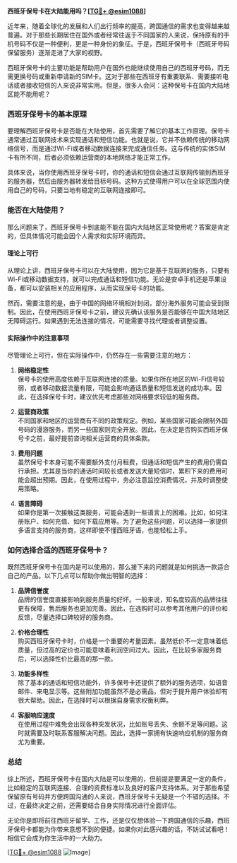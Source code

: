 **西班牙保号卡在大陆能用吗？[[TG💪+ @esim1088](https://t.me/s/esim1088)]**

近年来，随着全球化的发展和人们出行频率的提高，跨国通信的需求也变得越来越普遍。对于那些长期居住在国外或者经常往返于不同国家的人来说，保持原有的手机号码不仅是一种便利，更是一种身份的象征。于是，西班牙保号卡（西班牙号码保留服务）逐渐走进了大家的视野。

西班牙保号卡的主要功能是帮助用户在国外也能继续使用自己的西班牙号码，而无需更换号码或重新申请新的SIM卡。这对于那些在西班牙有重要联系、需要接听电话或者接收短信的人来说非常实用。但是，很多人会问：这种保号卡在国内大陆地区能不能用呢？

### 西班牙保号卡的基本原理

要理解西班牙保号卡是否能在大陆使用，首先需要了解它的基本工作原理。保号卡通常通过互联网技术来实现通话和短信功能。也就是说，它并不依赖传统的移动网络信号，而是通过Wi-Fi或者移动数据连接来完成通信任务。这与传统的实体SIM卡有所不同，后者必须依赖运营商的本地网络才能正常工作。

具体来说，当你使用西班牙保号卡时，你的通话和短信会通过互联网传输到西班牙的服务器，然后由服务器转发给目标号码。这种方式使得用户可以在全球范围内使用自己的号码，只要当地有稳定的互联网连接即可。

### 能否在大陆使用？

那么问题来了，西班牙保号卡到底能不能在国内大陆地区正常使用呢？答案是肯定的，但具体情况可能会因个人需求和实际环境而异。

#### 理论上可行

从理论上讲，西班牙保号卡可以在大陆使用，因为它是基于互联网的服务，只要有Wi-Fi或移动数据支持，就可以完成通话和短信功能。无论是安卓手机还是苹果设备，都可以安装相关的应用程序，从而实现保号卡的功能。

然而，需要注意的是，由于中国的网络环境相对封闭，部分海外服务可能会受到限制。因此，在使用西班牙保号卡之前，建议先确认该服务是否能够在中国大陆地区无障碍运行。如果遇到无法连接的情况，可能需要寻找代理或者调整设置。

#### 实际操作中的注意事项

尽管理论上可行，但在实际操作中，仍然存在一些需要注意的地方：

1. **网络稳定性**  
   保号卡的使用高度依赖于互联网连接的质量。如果你所在地区的Wi-Fi信号较弱，或者移动数据流量有限，可能会影响通话质量和短信发送的成功率。因此，在选择保号卡时，建议优先考虑那些对网络要求较低的服务商。

2. **运营商政策**  
   不同国家和地区的运营商有不同的政策规定。例如，某些国家可能会限制外国号码的漫游服务，而另一些国家则完全开放。因此，在决定是否购买西班牙保号卡之前，最好提前咨询相关运营商的具体条款。

3. **费用问题**  
   虽然保号卡本身可能不需要额外支付月租费，但通话和短信产生的费用仍需自行承担。尤其是当你的通话时间较长或者发送大量短信时，累积下来的费用可能会超出预期。因此，在使用过程中，务必注意监控消费情况，并及时调整使用策略。

4. **语言障碍**  
   如果你是第一次接触这类服务，可能会遇到一些语言上的困难。比如，如何注册账户、如何充值、如何下载应用等。为了避免这些问题，可以选择一家提供多语言支持的服务商，这样即使不懂西班牙语，也能轻松上手。

### 如何选择合适的西班牙保号卡？

既然西班牙保号卡在国内是可以使用的，那么接下来的问题就是如何挑选一款适合自己的产品。以下几点可以帮助你做出明智的选择：

1. **品牌信誉度**  
   品牌的信誉度直接影响到服务质量的好坏。一般来说，知名度较高的品牌往往更有保障，售后服务也更加完善。因此，在选购时可以参考其他用户的评价和反馈，尽量选择口碑较好的服务商。

2. **价格合理性**  
   购买西班牙保号卡时，价格是一个重要的考量因素。虽然低价不一定意味着低质量，但过高的定价也可能意味着利润空间过大。因此，在比较多家服务商后，可以选择性价比最高的那一款。

3. **功能多样性**  
   除了基本的通话和短信功能外，许多保号卡还提供了额外的服务选项，如语音邮件、来电显示等。这些附加功能虽然不是必需品，但对于提升用户体验却有很大帮助。因此，在选择时可以根据自身需求权衡利弊。

4. **客服响应速度**  
   在使用过程中难免会出现各种突发状况，比如账号丢失、余额不足等问题。这时就需要及时联系客服解决问题。因此，选择一家拥有快速响应机制的服务商尤为重要。

### 总结

综上所述，西班牙保号卡在国内大陆是可以使用的，但前提是要满足一定的条件，比如稳定的互联网连接、合理的资费标准以及良好的客户支持体系。对于那些希望保留原有号码并方便跨国沟通的人来说，西班牙保号卡无疑是一个不错的选择。不过，在最终决定之前，还需要结合自身实际情况进行全面评估。

无论你是即将前往西班牙留学、工作，还是仅仅想体验一下跨国通信的乐趣，西班牙保号卡都能为你带来意想不到的便捷。如果你对此感兴趣的话，不妨试试看吧！相信它会成为你生活中的一大助力。

[[TG💪+ @esim1088](https://t.me/s/esim1088) ![Image](https://i.postimg.cc/4NQfJmqS/Snipaste-2025-05-13-00-14-12.png)]